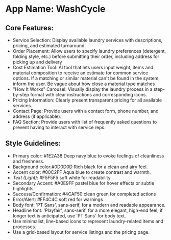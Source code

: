 # **App Name**: WashCycle

## Core Features:

- Service Selection: Display available laundry services with descriptions, pricing, and estimated turnaround.
- Order Placement: Allow users to specify laundry preferences (detergent, folding style, etc.) before submitting their order, including address for picking up and delivery
- Cost Estimation Tool: AI tool that lets users input weight, items and material composition to receive an estimate for common service options. If a matching or similar material can't be found in the system, inform the user. Be vague about how close a material type matches
- "How It Works" Carousel: Visually display the laundry process in a step-by-step format with clear instructions and corresponding icons.
- Pricing Information: Clearly present transparent pricing for all available services.
- Contact Page: Provide users with a contact form, phone number, and address (if applicable).
- FAQ Section: Provide users with list of frequently asked questions to prevent having to interact with service reps.

## Style Guidelines:

- Primary color: #1E2A38 Deep navy blue to evoke feelings of cleanliness and freshness.
- Background color:#0D0D0D Rich black for a clean and airy feel.
- Accent color: #00C2FF Aqua blue to create contrast and warmth.
- *Text (Light)*: #F5F5F5 soft white for readability
- Secondary Accent: #A0E9FF pastel blue for hover effects or subtle highlights
- Success/Confirmation: #4CAF50 clean green for completed actions
- Error/Alert: #FF4C4C soft red for warnings
- Body font: 'PT Sans', sans-serif, for a modern and readable appearance.
- Headline font: 'Playfair', sans-serif, for a more elegant, high-end feel; if longer text is anticipated, use 'PT Sans' for body text.
- Use minimalist, line-based icons to represent laundry-related items and processes.
- Use a grid-based layout for service listings and the pricing page.